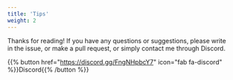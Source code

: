 ```yaml
---
title: 'Tips'
weight: 2
---
```


Thanks for reading! If you have any questions or suggestions, please write in the issue, or make a pull request, or simply contact me through Discord.

{{% button href="<https://discord.gg/FngNHpbcY7>" icon="fab fa-discord" %}}Discord{{% /button %}}
